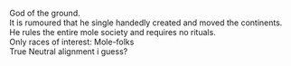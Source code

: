 God of the ground.  
It is rumoured that he single handedly created and moved the continents.  
He rules the entire mole society and requires no rituals.  
Only races of interest: Mole-folks  
True Neutral alignment i guess?
